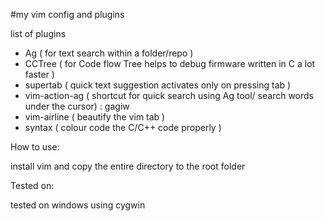 #my vim config and plugins

list of plugins 
- Ag ( for text search within a folder/repo )
- CCTree ( for Code flow Tree helps to debug firmware written in C a lot faster )
- supertab ( quick text suggestion activates only on pressing tab )
- vim-action-ag ( shortcut for quick search using Ag tool/ search words under the cursor) : gagiw 
- vim-airline ( beautify the vim tab )
- syntax ( colour code the C/C++ code properly )


How to use: 

install vim and copy the entire directory to the root folder

Tested on:

tested on windows using cygwin
